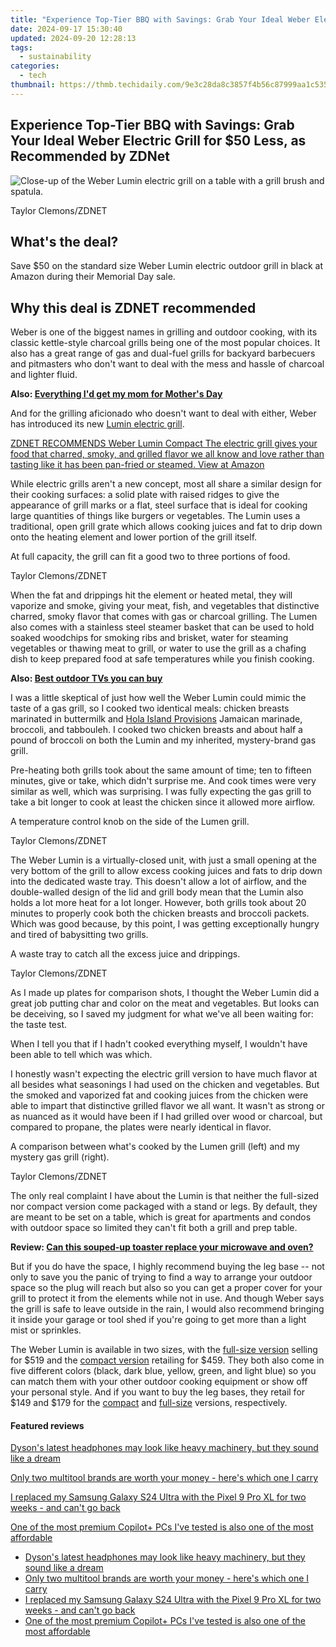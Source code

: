 ```yaml
---
title: "Experience Top-Tier BBQ with Savings: Grab Your Ideal Weber Electric Grill for $50 Less, as Recommended by ZDNet"
date: 2024-09-17 15:30:40
updated: 2024-09-20 12:28:13
tags:
  - sustainability
categories:
  - tech
thumbnail: https://thmb.techidaily.com/9e3c28da8c3857f4b56c87999aa1c53599613008193fcbe550b0f87978d3601d.jpg
---
```


## Experience Top-Tier BBQ with Savings: Grab Your Ideal Weber Electric Grill for $50 Less, as Recommended by ZDNet

![Close-up of the Weber Lumin electric grill on a table with a grill brush and spatula.](https://www.zdnet.com/a/img/resize/54fe1fedb7920cb85e50590e701d63c676e48ced/2023/04/21/553b1768-5a99-4550-87f0-52f0041ac893/img-6403.jpg?auto=webp&width=1280)

Taylor Clemons/ZDNET

## What's the deal?

Save $50 on the standard size Weber Lumin electric outdoor grill in black at Amazon during their Memorial Day sale.

## Why this deal is ZDNET recommended

Weber is one of the biggest names in grilling and outdoor cooking, with its classic kettle-style charcoal grills being one of the most popular choices. It also has a great range of gas and dual-fuel grills for backyard barbecuers and pitmasters who don't want to deal with the mess and hassle of charcoal and lighter fluid. 

**Also: [Everything I'd get my mom for Mother's Day](https://www.zdnet.com/article/everything-id-get-my-mom-for-mothers-day/)**

And for the grilling aficionado who doesn't want to deal with either, Weber has introduced its new [Lumin electric grill](https://buy.geni.us/Proxy.ashx?TSID=368250&GR%5FURL=https%3A%2F%2Fwww.amazon.com%2FWeber-Lumin-Outdoor-Electric-Barbecue%2Fdp%2FB0BNNXKH3X%3Fth%3D1%26tag%3Dzd-buy-button-20%26ascsubtag%3D%5F%5FCOM%5FCLICK%5FID%5F%5F%7C52624330-85a3-46bd-bfc6-309044105984%7Cdtp&dtb=1).

[ZDNET RECOMMENDS Weber Lumin Compact The electric grill gives your food that charred, smoky, and grilled flavor we all know and love rather than tasting like it has been pan-fried or steamed. View at Amazon](https://buy.geni.us/Proxy.ashx?TSID=368250&GR%5FURL=https%3A%2F%2Fwww.amazon.com%2FWeber-Compact-Outdoor-Electric-Barbecue%2Fdp%2FB0BNNYJGZV%3Ftag%3Dzd-buy-button-20%26ascsubtag%3D%5F%5FCOM%5FCLICK%5FID%5F%5F%7C52624330-85a3-46bd-bfc6-309044105984%7Cdtp&dtb=1)

While electric grills aren't a new concept, most all share a similar design for their cooking surfaces: a solid plate with raised ridges to give the appearance of grill marks or a flat, steel surface that is ideal for cooking large quantities of things like burgers or vegetables. The Lumin uses a traditional, open grill grate which allows cooking juices and fat to drip down onto the heating element and lower portion of the grill itself. 

At full capacity, the grill can fit a good two to three portions of food.

Taylor Clemons/ZDNET

When the fat and drippings hit the element or heated metal, they will vaporize and smoke, giving your meat, fish, and vegetables that distinctive charred, smoky flavor that comes with gas or charcoal grilling. The Lumen also comes with a stainless steel steamer basket that can be used to hold soaked woodchips for smoking ribs and brisket, water for steaming vegetables or thawing meat to grill, or water to use the grill as a chafing dish to keep prepared food at safe temperatures while you finish cooking.

**Also: [Best outdoor TVs you can buy](https://www.zdnet.com/home-and-office/home-entertainment/best-outdoor-tv/)**

I was a little skeptical of just how well the Weber Lumin could mimic the taste of a gas grill, so I cooked two identical meals: chicken breasts marinated in buttermilk and [Hola Island Provisions](https://www.facebook.com/holaisland/) Jamaican marinade, broccoli, and tabbouleh. I cooked two chicken breasts and about half a pound of broccoli on both the Lumin and my inherited, mystery-brand gas grill. 

Pre-heating both grills took about the same amount of time; ten to fifteen minutes, give or take, which didn't surprise me. And cook times were very similar as well, which was surprising. I was fully expecting the gas grill to take a bit longer to cook at least the chicken since it allowed more airflow. 

A temperature control knob on the side of the Lumen grill.

Taylor Clemons/ZDNET

The Weber Lumin is a virtually-closed unit, with just a small opening at the very bottom of the grill to allow excess cooking juices and fats to drip down into the dedicated waste tray. This doesn't allow a lot of airflow, and the double-walled design of the lid and grill body mean that the Lumin also holds a lot more heat for a lot longer. However, both grills took about 20 minutes to properly cook both the chicken breasts and broccoli packets. Which was good because, by this point, I was getting exceptionally hungry and tired of babysitting two grills.

A waste tray to catch all the excess juice and drippings.

Taylor Clemons/ZDNET

As I made up plates for comparison shots, I thought the Weber Lumin did a great job putting char and color on the meat and vegetables. But looks can be deceiving, so I saved my judgment for what we've all been waiting for: the taste test.

When I tell you that if I hadn't cooked everything myself, I wouldn't have been able to tell which was which.

I honestly wasn't expecting the electric grill version to have much flavor at all besides what seasonings I had used on the chicken and vegetables. But the smoked and vaporized fat and cooking juices from the chicken were able to impart that distinctive grilled flavor we all want. It wasn't as strong or as nuanced as it would have been if I had grilled over wood or charcoal, but compared to propane, the plates were nearly identical in flavor. 

A comparison between what's cooked by the Lumen grill (left) and my mystery gas grill (right).

Taylor Clemons/ZDNET

The only real complaint I have about the Lumin is that neither the full-sized nor compact version come packaged with a stand or legs. By default, they are meant to be set on a table, which is great for apartments and condos with outdoor space so limited they can't fit both a grill and prep table. 

**Review: [Can this souped-up toaster replace your microwave and oven?](https://www.zdnet.com/home-and-office/kitchen-household/tovala-smart-oven-can-this-souped-up-smart-toaster-replace-both-our-microwave-and-oven/)**

But if you do have the space, I highly recommend buying the leg base -- not only to save you the panic of trying to find a way to arrange your outdoor space so the plug will reach but also so you can get a proper cover for your grill to protect it from the elements while not in use. And though Weber says the grill is safe to leave outside in the rain, I would also recommend bringing it inside your garage or tool shed if you're going to get more than a light mist or sprinkles. 

The Weber Lumin is available in two sizes, with the [full-size version](https://weberinc.sjv.io/c/159047/1161557/14695?&sharedid=zdnet&partnerpropertyid=1980086&u=https%3A%2F%2Fwww.weber.com%2FUS%2Fen%2Felectric%2Flumin-electric-grills%2Flumin-electric-grills%2F92300901.html&subId1=zd-%5F%5FCOM%5FCLICK%5FID%5F%5F-dtp) selling for $519 and the [compact version](https://weberinc.sjv.io/c/159047/1161557/14695?&sharedid=zdnet&partnerpropertyid=1980086&u=https%3A%2F%2Fwww.weber.com%2FUS%2Fen%2Felectric%2Flumin-electric-grills%2Flumin-compact-electric-grills%2F91300901.html&subId1=zd-%5F%5FCOM%5FCLICK%5FID%5F%5F-dtp) retailing for $459\. They both also come in five different colors (black, dark blue, yellow, green, and light blue) so you can match them with your other outdoor cooking equipment or show off your personal style. And if you want to buy the leg bases, they retail for $149 and $179 for the [compact](https://weberinc.sjv.io/c/159047/1161557/14695?&sharedid=zdnet&partnerpropertyid=1980086&u=https%3A%2F%2Fwww.weber.com%2FUS%2Fen%2Faccessories%2Fgrill-covers%2Fstand-with-side-table---lumin-compact-electric-grill%2F6618.html&subId1=zd-%5F%5FCOM%5FCLICK%5FID%5F%5F-dtp) and [full-size](https://weberinc.sjv.io/c/159047/1161557/14695?&sharedid=zdnet&partnerpropertyid=1980086&u=https%3A%2F%2Fwww.weber.com%2FUS%2Fen%2Faccessories%2Fgrill-covers%2Fstand-with-side-table---lumin-electric-grill%2F6619.html&subId1=zd-%5F%5FCOM%5FCLICK%5FID%5F%5F-dtp) versions, respectively.

#### Featured reviews

[Dyson's latest headphones may look like heavy machinery, but they sound like a dream](https://www.zdnet.com/article/dysons-latest-headphones-may-look-like-a-piece-of-heavy-machinery-but-sound-like-a-dream/ "Dyson's latest headphones may look like heavy machinery, but they sound like a dream")

[Only two multitool brands are worth your money - here's which one I carry](https://www.zdnet.com/article/only-two-multitool-brands-are-worth-your-money-heres-which-one-i-carry/ "Only two multitool brands are worth your money - here's which one I carry")

[I replaced my Samsung Galaxy S24 Ultra with the Pixel 9 Pro XL for two weeks - and can't go back](https://www.zdnet.com/article/i-replaced-my-samsung-galaxy-s24-ultra-with-the-pixel-9-pro-xl-for-two-weeks-and-cant-go-back/ "I replaced my Samsung Galaxy S24 Ultra with the Pixel 9 Pro XL for two weeks - and can't go back")

[One of the most premium Copilot+ PCs I've tested is also one of the most affordable](https://www.zdnet.com/article/one-of-the-most-premium-copilot-pcs-ive-tested-is-also-one-of-the-most-affordable/ "One of the most premium Copilot+ PCs I've tested is also one of the most affordable")

* [Dyson's latest headphones may look like heavy machinery, but they sound like a dream](https://www.zdnet.com/article/dysons-latest-headphones-may-look-like-a-piece-of-heavy-machinery-but-sound-like-a-dream/ "Dyson's latest headphones may look like heavy machinery, but they sound like a dream")
* [Only two multitool brands are worth your money - here's which one I carry](https://www.zdnet.com/article/only-two-multitool-brands-are-worth-your-money-heres-which-one-i-carry/ "Only two multitool brands are worth your money - here's which one I carry")
* [I replaced my Samsung Galaxy S24 Ultra with the Pixel 9 Pro XL for two weeks - and can't go back](https://www.zdnet.com/article/i-replaced-my-samsung-galaxy-s24-ultra-with-the-pixel-9-pro-xl-for-two-weeks-and-cant-go-back/ "I replaced my Samsung Galaxy S24 Ultra with the Pixel 9 Pro XL for two weeks - and can't go back")
* [One of the most premium Copilot+ PCs I've tested is also one of the most affordable](https://www.zdnet.com/article/one-of-the-most-premium-copilot-pcs-ive-tested-is-also-one-of-the-most-affordable/ "One of the most premium Copilot+ PCs I've tested is also one of the most affordable")

<ins class="adsbygoogle"
     style="display:block"
     data-ad-format="autorelaxed"
     data-ad-client="ca-pub-7571918770474297"
     data-ad-slot="1223367746"></ins>



<ins class="adsbygoogle"
     style="display:block"
     data-ad-client="ca-pub-7571918770474297"
     data-ad-slot="8358498916"
     data-ad-format="auto"
     data-full-width-responsive="true"></ins>

